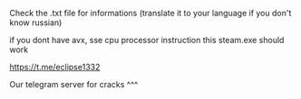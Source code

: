 Check the .txt file for informations (translate it to your language if you don't know russian)

if you dont have avx, sse cpu processor instruction this steam.exe should work

https://t.me/eclipse1332

Our telegram server for cracks ^^^
